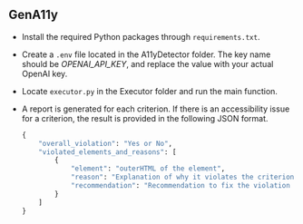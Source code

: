 ## GenA11y

- Install the required Python packages through `requirements.txt`.

- Create a `.env` file located in the A11yDetector folder. The key name should be *OPENAI_API_KEY*, and replace the value with your actual OpenAI key.

- Locate `executor.py` in the Executor folder and run the main function.

- A report is generated for each criterion. If there is an accessibility issue for a criterion, the result is provided in the following JSON format.

  ```python
  {
      "overall_violation": "Yes or No",
      "violated_elements_and_reasons": [
          {
              "element": "outerHTML of the element",
              "reason": "Explanation of why it violates the criterion",
              "recommendation": "Recommendation to fix the violation for this specific element"
          }
      ]
  }
  ```

  
